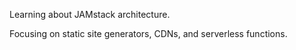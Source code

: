 Learning about JAMstack architecture.

Focusing on static site generators, CDNs, and serverless functions.
